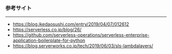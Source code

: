 ### 参考サイト
---
- https://blog.ikedaosushi.com/entry/2019/04/07/012612
- https://serverless.co.jp/blog/26/
- https://github.com/serverless-operations/serverless-enterprise-application-boilerplate-for-python
- https://blog.serverworks.co.jp/tech/2019/06/03/sls-lambdalayers/
